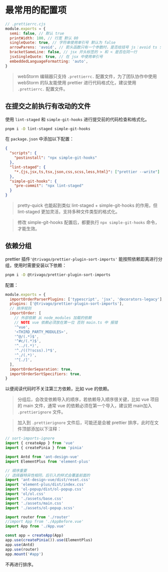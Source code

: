 # 最常用的配置项

```js
// .prettierrc.cjs
module.exports = {
  semi: false, // 默认 true
  printWidth: 100, // 行宽 默认 80
  singleQuote: true, // 字符串使用单引号 默认为 false
  arrowParens: 'avoid', // 箭头函数只有一个参数时，是否给括号 js：avoid ts : always
  bracketSameLine: false, // jsx 开头标签的 > 和 < 是否在同一行
  jsxSingleQuote: true, // 在 jsx 中使用单引号
  embeddedLanguageFormatting: 'auto',
}
```

> webStorm 编辑器只支持 `.prettierrc.` 配置文件，为了团队协作中使用 webStorm 的队友能使用 prettier 进行代码格式化，建议使用 `.prettierrc.` 配置文件。

## 在提交之前执行有改动的文件

使用 `lint-staged` 和 `simple-git-hooks` 进行提交前的代码检查和格式化。

```bash
pnpm i -D lint-staged simple-git-hooks
```

在 `package.json` 中添加以下配置：

```json
{
  "scripts": {
    "postinstall": "npx simple-git-hooks"
  },
  "lint-staged": {
    "*.{js,jsx,ts,tsx,json,css,scss,less,html}": ["prettier --write"]
  },
  "simple-git-hooks": {
    "pre-commit": "npx lint-staged"
  }
}
```

> pretty-quick 也能起到类似 lint-staged + simple-git-hooks 的作用，但 lint-staged 更加灵活，支持多种文件类型的格式化。

> 修改 simple-git-hooks 配置后，都要执行 `npx simple-git-hooks` 命令，才能生效。

## 依赖分组

prettier 插件`'@trivago/prettier-plugin-sort-imports'` 能按照依赖距离进行分组，使用时需要安装以下依赖：

```bash
pnpm i -D @trivago/prettier-plugin-sort-imports
```

配置：

```js
module.exports = {
  importOrderParserPlugins: ['typescript', 'jsx', 'decorators-legacy'],
  plugins: ['@trivago/prettier-plugin-sort-imports'],
  // 排序规则
  importOrder: [
    // 外部依赖 从 node_modules 加载的依赖
    // NOTE vue 依赖必须放在第一位 否则 main.ts 中 报错
    '^vue',
    '<THIRD_PARTY_MODULES>',
    '^@/(.*)$',
    '^#c/(.*)$',
    '^../(.*)',
    '^./((?!scss).)*$',
    '^./(.*)',
    '^[./]',
  ],
  importOrderSeparation: true,
  importOrderSortSpecifiers: true,
}
```

以便阅读代码时不关注第三方依赖，比如 vue 的依赖。

> 分组后，会改变依赖导入的顺序，若依赖导入顺序很关键，比如 vue 项目的 main 文件，通常 vue 的依赖必须在第一个导入，建议把 main加入 `.prettierignore` 文件。

> 加入到 `.prettierignore` 文件后，可能还是会被 prettier 排序，此时在文件顶部添加以下注释：

```js
// sort-imports-ignore
import { createApp } from 'vue'
import { createPinia } from 'pinia'

import Antd from 'ant-design-vue'
import ElementPlus from 'element-plus'

// 顺序重要
// 选择器特异性相同，后引入的样式会覆盖前面的
import 'ant-design-vue/dist/reset.css'
import 'element-plus/dist/index.css'
import 'ol-popup/dist/ol-popup.css'
import 'ol/ol.css'
import './assets/base.css'
import './assets/main.css'
import './assets/ol-popup.scss'

import router from './router'
//import App from './AppBefore.vue'
import App from './App.vue'

const app = createApp(App)
app.use(createPinia()).use(ElementPlus)
app.use(Antd)
app.use(router)
app.mount('#app')
```

不再进行排序。
